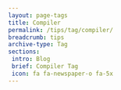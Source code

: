 ```yaml
---
layout: page-tags
title: Compiler
permalink: /tips/tag/compiler/
breadcrumb: tips
archive-type: Tag
sections:
 intro: Blog
 brief: Compiler Tag
 icon: fa fa-newspaper-o fa-5x
---
```

